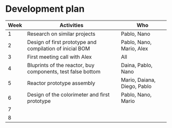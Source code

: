 # Development plan


| Week        | Activities                                | Who                   |
| ----------- | ----------------------------------------- | --------------------- |
| 1           | Research on similar projects              | Pablo, Nano           |
| 2           | Design of first prototype and compilation of inicial BOM | Pablo, Nano, Mario, Alex|
| 3           | First meeting call with Alex             |   All     |
| 4           | Bluprints of the reactor, buy components, test false bottom | Daina, Pablo, Nano  |
| 5           | Reactor prototype assembly  | Mario, Daiana, Diego, Pablo |
| 6           | Design of the colorimeter and first prototype | Pablo, Nano, Mario              |
| 7           |                      |               |
| 8           |                      |               |
